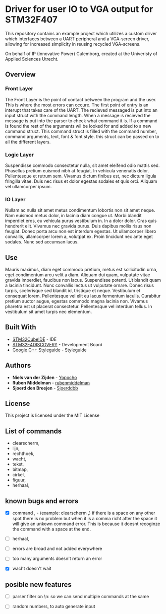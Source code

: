 # Driver for user IO to VGA output for STM32F407

This repository contains an example project which utilizes a custom driver which interfaces between a UART peripheral and a VGA-screen driver, allowing for increased simplicity in reusing recycled VGA-screens.

On behalf of IP (Innovative Power) Culemborg, created at the Univeristy of Applied Sciences Utrecht.

## Overview



### Front Layer

The Front Layer is the point of contact between the program and the user. This is where the most errors can occure. The first point of entry is an interupt that takes care of the UART. The recieved messaged is put into an input struct with the command length. When a message is recieved the message is put into the parser to check what command it is. If a command is found the rest of the arguments wil be looked for and added to a new command struct. This command struct is filled with the command number, command arguments, text, font & font style. this struct can be passed on to all the different layers.

### Logic Layer

Suspendisse commodo consectetur nulla, sit amet eleifend odio mattis sed. Phasellus pretium euismod nibh at feugiat. In vehicula venenatis dolor. Pellentesque et rutrum sem. Vivamus dictum finibus est, nec dictum ligula fringilla vitae. Duis nec risus et dolor egestas sodales et quis orci. Aliquam vel ullamcorper ipsum.


### IO Layer

Nullam ac nulla sit amet metus condimentum lobortis non sit amet neque. Nam euismod metus dolor, in lacinia diam congue ut. Morbi blandit imperdiet eros, eu vehicula purus vestibulum in. In a dolor dolor. Cras quis hendrerit elit. Vivamus nec gravida purus. Duis dapibus mollis risus non feugiat. Donec porta arcu non est interdum egestas. Ut ullamcorper libero convallis, ullamcorper lorem a, volutpat ex. Proin tincidunt nec ante eget sodales. Nunc sed accumsan lacus.


## Use

Mauris maximus, diam eget commodo pretium, metus est sollicitudin urna, eget condimentum arcu velit a diam. Aliquam dui quam, vulputate vitae gravida imperdiet, faucibus non lacus. Suspendisse potenti. Ut blandit quam a lacinia tincidunt. Nunc convallis lectus ut vulputate ornare. Donec risus turpis, scelerisque sed blandit id, tristique et neque. Vestibulum et consequat lorem. Pellentesque vel elit eu lacus fermentum iaculis. Curabitur pretium auctor augue, egestas commodo magna lacinia non. Vivamus pharetra est ut placerat consectetur. Pellentesque vel interdum tellus. In vestibulum sit amet turpis nec elementum.


## Built With

* [STM32CubeIDE](https://www.st.com/en/development-tools/stm32cubeide.html) - IDE 
* [STM32F4DISCOVERY](https://www.st.com/en/evaluation-tools/stm32f4discovery.html) - Development Board
* [Google C++ Styleguide](https://google.github.io/styleguide/cppguide.html#Constant_Names) - Styleguide

## Authors

* **Niels van der Zijden** - [Yopocho](https://github.com/yopocho)
* **Ruben Middelman** - [rubenmiddelman](https://github.com/rubenmiddelman) 
* **Sjoerd den Breejen** - [Sjoerddbb](https://github.com/Sjoerddbb) 

## License

This project is licensed under the MIT License

## List of commands
- clearscherm,
- lijn,
- rechthoek,
- wacht,
- tekst,
- bitmap,
- cirkel,
- figuur,
- herhaal,

## known bugs and errors
- [x] command , 
        - (example: clearscherm ,) if there is a space on any other spot there is no problem but when it is a comma richt after the space it will give an unkown command error. This is because it doesnt recoginze the command with a space at the end.
- [ ] herhaal, 
- [ ] errors are broad and not added everywhere
- [ ] too many arguments doesn't return an error
- [x] wacht doesn't wait


## posible new features
- [ ] parser filter on \n: so we can send multiple commands at the same 
- [ ] random numbers, to auto generate input




